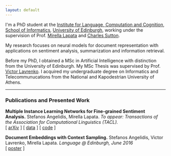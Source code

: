 ```yaml
---
layout: default
---
```


I'm a PhD student at the [Institute for Language, Computation and Cognition](http://web.inf.ed.ac.uk/ilcc), [School of Informatics](https://www.ed.ac.uk/informatics/), [University of Edinburgh](http://www.ed.ac.uk/), working under the supervision of Prof. [Mirella Lapata](http://homepages.inf.ed.ac.uk/mlap/) and [Charles Sutton](http://homepages.inf.ed.ac.uk/csutton/).

My research focuses on neural models for document representation with applications on sentiment analysis, summarization and information retrieval.

Before my PhD, I obtained a MSc in Artificial Intelligence with distinction from the University of Edinburgh. My MSc Thesis was supervised by Prof. [Victor Lavrenko](http://homepages.inf.ed.ac.uk/vlavrenk/). I acquired my undergraduate degree on Informatics and Telecommunucations from the National and Kapodestrian University of Athens.

<hr>

### [](#header-3)Publications and Presented Work
**Multiple Instance Learning Networks for Fine-grained Sentiment Analysis.**
Stefanos Angelidis, Mirella Lapata. _To appear: Transactions of the Association for Computational Linguistics (TACL)._<br/>
[ [arXiv](arXiv) ] [ [data](data) ] [ [code](code) ]

**Document Embeddings with Context Sampling.**
Stefanos Angelidis, Victor Lavrenko, Mirella Lapata. _Language @ Edinburgh, June 2016_<br/>
[ [poster](http://homepages.inf.ed.ac.uk/s1258635/poster-docemb.pdf) ]
